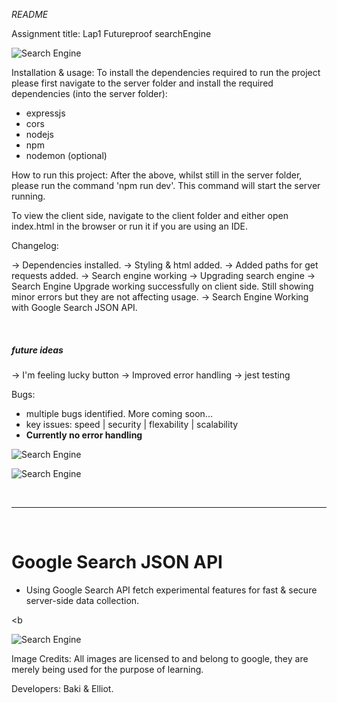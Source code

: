 _README_

Assignment title: Lap1 Futureproof searchEngine 

![Search Engine](https://i.imgur.com/QeXbemh.jpg)

Installation & usage:
To install the dependencies required to run the project please first navigate to the server folder and install the required dependencies (into the server folder):
- expressjs
- cors
- nodejs
- npm
- nodemon (optional)


How to run this project:
After the above, whilst still in the server folder, please run the command 'npm run dev'. This command will start the server running.

To view the client side, navigate to the client folder and either open index.html in the browser or run it if you are using an IDE.


Changelog:

-> Dependencies installed.
-> Styling & html added.
-> Added paths for get requests added.
-> Search engine working
-> Upgrading search engine
-> Search Engine Upgrade working successfully on client side. Still showing minor errors but they are not affecting usage.
-> Search Engine Working with Google Search JSON API.

<br>

##### future ideas
-> I'm feeling lucky button
-> Improved error handling
-> jest testing

Bugs:

- multiple bugs identified. More coming soon...
- key issues: speed | security | flexability | scalability
- **Currently no error handling**



![Search Engine](https://i.imgur.com/qRxs7kT.jpg)

![Search Engine](https://i.imgur.com/j2Igt8q.png)

<br>
<hr>
<br>

# Google Search JSON API
- Using Google Search API fetch experimental features for fast & secure server-side data collection.

<b

![Search Engine](https://i.imgur.com/zUgmxr7.png)




Image Credits: All images are licensed to and belong to google, they are merely being used for the purpose of learning.

Developers: Baki & Elliot.

